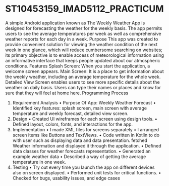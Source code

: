 # ST10453159_IMAD5112_PRACTICUM
A simple Android application known as The Weekly Weather App is designed for forecasting the weather for the weekly basis. The app permits users to see the average temperatures per week as well as comprehensive weather reports for each day in a week. Purpose This app was created to provide convenient solution for viewing the weather condition of the next week in one glance, which will reduce cumbersome searching on websites; its primary objective is to enable access of meteorological information using an informative interface that keeps people updated about our atmospheric conditions. 
Features
Splash Screen: When you start the application, a welcome screen appears. Main Screen: It is a place to get information about the weekly weather, including an average temperature for the whole week. Detailed View Screen enables users to see more specific details about the weather on daily basis. Users can type their names or places and know for sure that they will feel at home here. 
Programming Process 
1. Requirement Analysis 
• Purpose Of App: Weekly Weather Forecast
•	Identified key features: splash screen, main screen with average temperature and weekly forecast, detailed view screen.
 2. Design
•	Created UI wireframes for each screen using design tools.
•	Defined layout, colors, fonts, and interactions for the app.
3. Implementation
• I made XML files for screens separately • I arranged screen items like Buttons and TextViews.
• Code written in Kotlin to do with user such as displaying data and data presentation.
fetched Weather information and displayed it through the application.
• Defined data classes for weather forecasts representation.
• Generated an example weather data
• Described a way of getting the average temperature in one week.
4. Testing
• Try out every time you launch the app on different devices also on screen displayed.
•	Performed unit tests for critical functions.
•	Checked for bugs, usability issues, and edge cases
